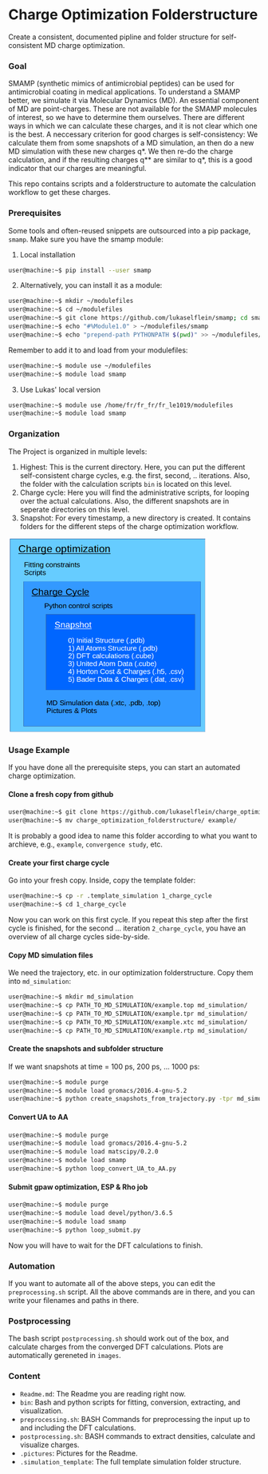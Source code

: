 # Charge Optimization Folderstructure
Create a consistent, documented pipline and folder structure for self-consistent MD charge optimization.

### Goal
SMAMP (synthetic mimics of antimicrobial peptides) can be used for antimicrobial coating in medical applications.
To understand a SMAMP better, we simulate it via Molecular Dynamics (MD).
An essential component of MD are point-charges.
These are not available for the SMAMP molecules of interest, so we have to determine them ourselves.
There are different ways in which we can calculate these charges, and it is not clear which one is the best.
A neccessary criterion for good charges is self-consistency: 
We calculate them from some snapshots of a MD simulation, an then do a new MD simulation with these new charges q*. 
We then re-do the charge calculation, and if the resulting charges q** are similar to q*, this is a good indicator that our charges are meaningful.

This repo contains scripts and a folderstructure to automate the calculation workflow to get these charges.

### Prerequisites
Some tools and often-reused snippets are outsourced into a pip package, `smamp`.
Make sure you have the smamp module:
1. Local installation
```bash
user@machine:~$ pip install --user smamp
```

2. Alternatively, you can install it as a module:
```bash
user@machine:~$ mkdir ~/modulefiles
user@machine:~$ cd ~/modulefiles
user@machine:~$ git clone https://github.com/lukaselflein/smamp; cd smamp
user@machine:~$ echo "#%Module1.0" > ~/modulefiles/smamp
user@machine:~$ echo "prepend-path PYTHONPATH $(pwd)" >> ~/modulefiles/smamp
```

Remember to add it to and load from your modulefiles:
```bash
user@machine:~$ module use ~/modulefiles
user@machine:~$ module load smamp
```
3. Use Lukas' local version
```bash
user@machine:~$ module use /home/fr/fr_fr/fr_le1019/modulefiles
user@machine:~$ module load smamp
```

### Organization
The Project is organized in multiple levels:
1. Highest: This is the current directory. Here, you can put the different self-consistent charge cycles, e.g. the first, second, .. iterations. Also, the folder with the calculation scripts `bin` is located on this level.
2. Charge cycle: Here you will find the administrative scripts, for looping over the actual calculations. Also, the different snapshots are in seperate directories on this level.
3. Snapshot: For every timestamp, a new directory is created. It contains folders for the different steps of the charge optimization workflow.
<img src="./.pictures/folder_hierarchy.png" width="400px">


### Usage Example
If you have done all the prerequisite steps, you can start an automated charge optimization.
#### Clone a fresh copy from github
```bash
user@machine:~$ git clone https://github.com/lukaselflein/charge_optimization_folderstructure
user@machine:~$ mv charge_optimization_folderstructure/ example/
```
It is probably a good idea to name this folder according to what you want to archieve, e.g., `example`, `convergence study`, etc.

#### Create your first charge cycle
Go into your fresh copy. Inside, copy the template folder:
```bash
user@machine:~$ cp -r .template_simulation 1_charge_cycle 
user@machine:~$ cd 1_charge_cycle
```
Now you can work on this first cycle. If you repeat this step after the first cycle is finished, for the second ... iteration `2_charge_cycle`, you have an overview of all charge cycles side-by-side.

#### Copy MD simulation files
We need the trajectory, etc. in our optimization folderstructure. Copy them into `md_simulation`:
```bash
user@machine:~$ mkdir md_simulation
user@machine:~$ cp PATH_TO_MD_SIMULATION/example.top md_simulation/
user@machine:~$ cp PATH_TO_MD_SIMULATION/example.tpr md_simulation/
user@machine:~$ cp PATH_TO_MD_SIMULATION/example.xtc md_simulation/
user@machine:~$ cp PATH_TO_MD_SIMULATION/example.rtp md_simulation/
```

#### Create the snapshots and subfolder structure
If we want snapshots at time = 100 ps, 200 ps, ... 1000 ps:
```bash
user@machine:~$ module purge
user@machine:~$ module load gromacs/2016.4-gnu-5.2
user@machine:~$ python create_snapshots_from_trajectory.py -tpr md_simulation/example.tpr -top md_simulation/example.top -xtc md_simulation/example.xtc -s 100 -d 100 -e 1000
```

#### Convert UA to AA
```bash
user@machine:~$ module purge
user@machine:~$ module load gromacs/2016.4-gnu-5.2
user@machine:~$ module load matscipy/0.2.0
user@machine:~$ module load smamp
user@machine:~$ python loop_convert_UA_to_AA.py
```

#### Submit gpaw optimization, ESP & Rho job
```bash
user@machine:~$ module purge
user@machine:~$ module load devel/python/3.6.5
user@machine:~$ module load smamp
user@machine:~$ python loop_submit.py
```
Now you will have to wait for the DFT calculations to finish.

### Automation
If you want to automate all of the above steps, you can edit the `preprocessing.sh` script. All the above commands are in there, and you can write your filenames and paths in there.

### Postprocessing
The bash script `postprocessing.sh` should work out of the box, and calculate charges from the converged DFT calculations.
Plots are automatically gereneted in `images`.

### Content
* `Readme.md`: The Readme you are reading right now.
* `bin`: Bash and python scripts for fitting, conversion, extracting, and visualization.
* `preprocessing.sh`: BASH Commands for preprocessing the input up to and including the DFT calculations.
* `postprocessing.sh`: BASH commands to extract densities, calculate and visualize charges.
* `.pictures`: Pictures for the Readme.
* `.simulation_template`: The full template simulation folder structure.
